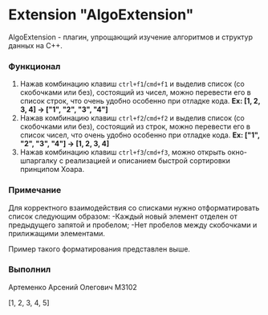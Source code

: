 # Extension "AlgoExtension"

AlgoExtension - плагин, упрощающий изучение алгоритмов и структур данных на С++.

### Функционал 

1. Нажав комбинацию клавиш `ctrl+f1`/`cmd+f1` и выделив список (со скобочками или без), состоящий из чисел, можно перевести его в список строк, что очень удобно особенно при отладке кода.
 **Ex: [1, 2, 3, 4] -> ["1", "2", "3", "4"]**
2. Нажав комбинацию клавиш `ctrl+f2`/`cmd+f2` и выделив список (со скобочками или без), состоящий из строк, можно перевести его в список чисел, что очень удобно особенно при отладке кода.
 **Ex: ["1", "2", "3", "4"] -> [1, 2, 3, 4]**
3.  Нажав комбинацию клавиш `ctrl+f3`/`cmd+f3`, можно открыть окно-шпаргалку с реализацией и описанием быстрой сортировки принципом Хоара.

### Примечание 
Для корректного взаимодействия со списками нужно отформатировать список следующим образом:
-Каждый новый элемент отделен от предыдущего запятой и пробелом;
-Нет пробелов между скобочками и прилижащими элементами.

Пример такого форматирования представлен выше.
   
### Выполнил
Артеменко Арсений Олегович М3102



[1, 2, 3, 4, 5]